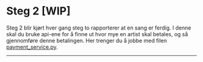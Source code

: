 # Steg 2 [WIP]

Steg 2 blir kjørt hver gang steg to rapporterer at en sang er ferdig. I denne skal du bruke api-ene for å finne ut hvor mye en artist skal betales, og så gjennomføre denne betalingen.
Her trenger du å jobbe med filen [payment_service.py](src/step2/payment_service.py).

---

